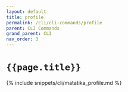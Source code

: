 ```yaml
---
layout: default
title: profile
permalink: /cli/cli-commands/profile
parent: CLI Commands
grand_parent: CLI
nav_order: 3
---
```


# `{{page.title}}`

{% include snippets/cli/matatika_profile.md %}